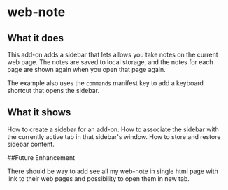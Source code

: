 # web-note

## What it does

This add-on adds a sidebar that lets allows you take notes on the current web page. The notes are saved to local storage, and the notes for each page are shown again when you open that page again.

The example also uses the `commands` manifest key to add a keyboard shortcut that opens the sidebar.

## What it shows

How to create a sidebar for an add-on. How to associate the sidebar with the currently active tab in that sidebar's window. How to store and restore sidebar content.

##Future Enhancement

There should be way to add see all my web-note in single html page with link to their web pages and possibility to open them in new tab.
